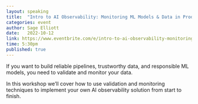 ```yaml
---
layout: speaking
title:  "Intro to AI Observability: Monitoring ML Models & Data in Production - Workshop"
categories: event
author: Sage Elliott
date:   2022-10-12
link: https://www.eventbrite.com/e/intro-to-ai-observability-monitoring-ml-models-data-in-production-tickets-427470233977?aff=sage
time: 5:30pm
published: true
---
```


If you want to build reliable pipelines, trustworthy data, and responsible ML models, you need to validate and monitor your data.

In this workshop we’ll cover how to use validation and monitoring techniques to implement your own AI observability solution from start to finish.

